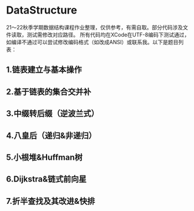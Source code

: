 # DataStructure
21～22秋季学期数据结构课程作业整理，仅供参考，有需自取。部分代码涉及文件读取，测试需修改对应路径。
所有代码均在XCode在UTF-8编码下测试通过，如编译不通过可以尝试修改编码格式（如改成ANSI）或联系我。以下是题目列表：
## 1.链表建立与基本操作
## 2.基于链表的集合交并补
## 3.中缀转后缀（逆波兰式）
## 4.八皇后（递归&非递归）
## 5.小根堆&Huffman树
## 6.Dijkstra&链式前向星
## 7.折半查找及其改进&快排
